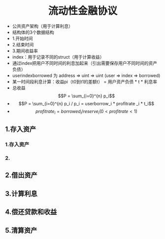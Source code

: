 
<h1 align="center">
  <span style="font-size: 32px;"> 流动性金融协议 </span>
  
</h1>

- 公共资产架构（用于计算利息）
- 结构体的3个数据结构
- 1.开始时间
- 2.结束时间
- 3.期间收益率
- index：用于记录不同的struct（用于计算收益）
- 通过index把用户不同时间的利息加起来（引出需要保存用户不同时间的资产负债）
- userindexborrowed 为 address => uint => uint (user => index => borrowed)
- 某一时间段利息计算：收益pi（t0到t1的差额t） = 用户资产负债 * t * 利息率
- 总收益 $$P = \sum_{i=0}^{n} p_i$$
- $$P = \sum_{i=0}^{n} p_i   / p_i =  userborrow_i * profitrate _i * t_i$$
- $$profitrate_i = borrowed_i/reserve_i (0 < profitrate < 1)$$
## 1.存入资产

### 1.存入资产
### 2.

## 2.借出资产

## 3.计算利息

## 4.偿还贷款和收益

## 5.清算资产
